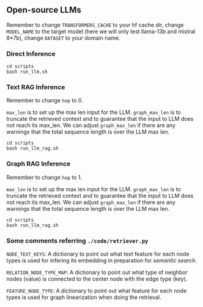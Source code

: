 
## Open-source LLMs
Remember to change ``TRANSFORMERS_CACHE`` to your hf cache dir, change ``MODEL_NAME`` to the target model (here we will only test llama-13b and mixtral 8*7b), change ``DATASET`` to your domain name.

### Direct Inference
```
cd scripts
bash run_llm.sh
```

### Text RAG Inference
Remember to change ``hop`` to 0.

``max_len`` is to set up the max len input for the LLM.
``graph_max_len`` is to truncate the retrieved context and to guarantee that the input to LLM does not reach its max_len.
We can adjust ``graph_max_len`` if there are any warnings that the total sequence length is over the LLM max len.

```
cd scripts
bash run_llm_rag.sh
```

### Graph RAG Inference
Remember to change ``hop`` to 1.

``max_len`` is to set up the max len input for the LLM.
``graph_max_len`` is to truncate the retrieved context and to guarantee that the input to LLM does not reach its max_len.
We can adjust ``graph_max_len`` if there are any warnings that the total sequence length is over the LLM max len.

```
cd scripts
bash run_llm_rag.sh
```

### Some comments referring ``./code/retriever.py``
``NODE_TEXT_KEYS``: A dictionary to point out what text feature for each node types is used for infering its embedding in preparation for *semantic search*.

``RELATION_NODE_TYPE_MAP``: A dictionary to point out what type of neighbor nodes (value) is connected to the center node with the edge type (key).

``FEATURE_NODE_TYPE``: A dictionary to point out what feature for each node types is used for graph linearization when doing the retrieval.
